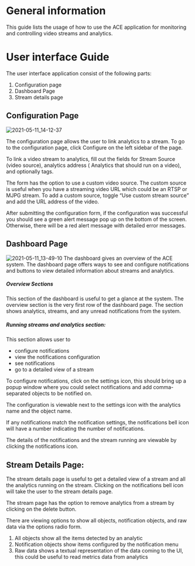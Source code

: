 # General information
This guide lists the usage of how to use the ACE application for monitoring and controlling video streams and analytics. 

# User interface Guide
The user interface application consist of the following parts:
1. Configuration page
1. Dashboard Page
1. Stream details page


## Configuration Page
![2021-05-11_14-12-37](uploads/27db80c9918e0de9cd67b540b824bb8b/2021-05-11_14-12-37.png)

The configuration page allows the user to link analytics to a stream. To go to the configuration page, click Configure on the left sidebar of the page.

To link a video stream to analytics, fill out the fields for Stream Source (video source), analytics address ( Analytics that should run on a video), and optionally tags. 

The form has the option to use a custom video source. The custom source is useful when you have a streaming video URL which could be an RTSP or MJPG stream. To add a custom source, toggle “Use custom stream source” and add the URL address of the video.

After submitting the configuration form, if the configuration was successful you should see a green alert message pop up on the bottom of the screen. Otherwise, there will be a red alert message with detailed error messages.

## Dashboard Page

![2021-05-11_13-49-10](uploads/4aeb9b9c3ba57c5ced8d6c6007165cf1/2021-05-11_13-49-10.png)
The dashboard gives an overview of the ACE system. The dashboard page offers ways to see and configure notifications and buttons to view detailed information about streams and analytics. 


##### Overview Sections
This section of the dashboard is useful to get a glance at the system. The overview section is the very first row of the dashboard page. The section shows analytics, streams, and any unread notifications from the system.

##### Running streams and analytics section:
This section allows user to 
- configure notifications
- view the notifications configuration 
- see notifications 
- go to a detailed view of a stream

To configure notifications, click on the settings icon, this should bring up a popup window where you could select notifications and add comma-separated objects to be notified on.

The configuration is viewable next to the settings icon with the analytics name and the object name.

If any notifications match the notification settings, the notifications bell icon will have a number indicating the number of notifications. 

The details of the notifications and the stream running are viewable by clicking the notifications icon. 


## Stream Details Page:
The stream details page is useful to get a detailed view of a stream and all the analytics running on the stream. Clicking on the notifications bell icon will take the user to the stream details page.

The stream page has the option to remove analytics from a stream by clicking on the delete button.

There are viewing options to show all objects, notification objects, and raw data via the options radio form. 

1. All objects show all the items detected by an analytic
1. Notification objects show items configured by the notification menu
1. Raw data shows a textual representation of the data coming to the UI, this could be useful to read metrics data from analytics